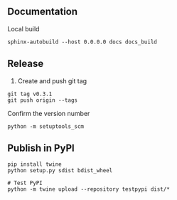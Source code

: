 ## Documentation

Local build
```shell
sphinx-autobuild --host 0.0.0.0 docs docs_build
```

## Release

1. Create and push git tag
```shell
git tag v0.3.1
git push origin --tags
```

Confirm the version number
```shell
python -m setuptools_scm
```

## Publish in PyPI

```shell
pip install twine
python setup.py sdist bdist_wheel

# Test PyPI
python -m twine upload --repository testpypi dist/*
```
